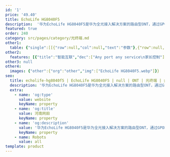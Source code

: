 ```yaml
---
id: '1'
price: '49.40'
title: EchoLife HG8040F5
description:  '华为EchoLife HG8040F5是华为全光接入解决方案的路由型ONT，通过GPON/EPON技术实现用户的超宽带接入。'
featured: true
order: 240
category: src/pages/category/光终端.md
other1: 
  table: {"single":[[{"row":null,"col":null,"text":"参数"},{"row":null,"col":null,"text":"EchoLife HG8040F5"}],[{"row":null,"col":null,"text":"尺寸（高×宽×深）"},{"row":null,"col":null,"text":"32 mm × 145 mm × 97 mm（不含脚垫）"}],[{"row":null,"col":null,"text":"重量（不含适配器）"},{"row":null,"col":null,"text":"约 140 g"}],[{"row":null,"col":null,"text":"工作环境温度"},{"row":null,"col":null,"text":"0°C ~ +40°C"}],[{"row":null,"col":null,"text":"工作环境湿度"},{"row":null,"col":null,"text":"5% RH ～ 95% RH，非凝结"}],[{"row":null,"col":null,"text":"电源适配器额定输入范围"},{"row":null,"col":null,"text":"150 ～ 264 V AC，50/60 Hz"}],[{"row":null,"col":null,"text":"整机供电"},{"row":null,"col":null,"text":"11 ～14V DC（典型值12V）, 1 A"}],[{"row":null,"col":null,"text":"最大功耗"},{"row":null,"col":null,"text":"5 W"}],[{"row":null,"col":null,"text":"网络侧接口"},{"row":null,"col":null,"text":"GPON/EPON"}],[{"row":null,"col":null,"text":"用户侧接口"},{"row":null,"col":null,"text":"1GE + 3FE"}],[{"row":null,"col":null,"text":"光纤接口"},{"row":null,"col":null,"text":"SC/UPC"}]]}
other2:
  features: [{"title":"智能互联","dec":["Any port any service\n家长控制"]},{"title":"智能运维","dec":["IPTV视频质量诊断（仅增强型产品支持）\n主动/被动流氓ONT检测和隔离\nPPPOE/DHCP仿真测试\n变长OMCI"]},{"title":"QoS","dec":["以太端口限速\n802.1p优先级\nSP/WRR/SP+WRR\n广播报文速率限制"]}]
other3: null
other4:
  images: {"other":{"org":"other","img":["EchoLife HG8040F5.webp"]}}
seo:
  title: echolife-hg8040f5 | EchoLife HG8040F5 | null | ONT | 光终端 | 企业光网络
  description: '华为EchoLife HG8040F5是华为全光接入解决方案的路由型ONT，通过GPON/EPON技术实现用户的超宽带接入。'
  extra:
    - name: 'og:type'
      value: website
      keyName: property
    - name: 'og:title'
      value: 河南网田
      keyName: property
    - name: 'og:description'
      value: '华为EchoLife HG8040F5是华为全光接入解决方案的路由型ONT，通过GPON/EPON技术实现用户的超宽带接入。'
      keyName: property
    - name: Robots
      value: all
template: product
---
```

